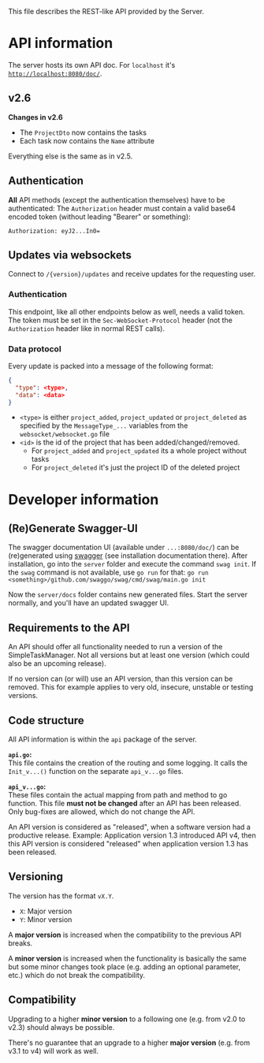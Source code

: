This file describes the REST-like API provided by the Server.

# API information

The server hosts its own API doc.
For `localhost` it's [`http://localhost:8080/doc/`](http://localhost:8080/doc/).

## v2.6

**Changes in v2.6**
* The `ProjectDto` now contains the tasks
* Each task now contains the `Name` attribute

Everything else is the same as in v2.5.

## Authentication

**All** API methods (except the authentication themselves) have to be authenticated: The `Authorization` header must contain a valid base64 encoded token (without leading "Bearer" or something):

```
Authorization: eyJ2...In0=
```

## Updates via websockets

Connect to `/{version}/updates` and receive updates for the requesting user.

### Authentication

This endpoint, like all other endpoints below as well, needs a valid token.
The token must be set in the `Sec-WebSocket-Protocol` header (not the `Authorization` header like in normal REST calls).

### Data protocol

Every update is packed into a message of the following format:
```json
{
  "type": <type>,
  "data": <data>
}
```

* `<type>` is either `project_added`, `project_updated` or `project_deleted` as specified by the `MessageType_...` variables from the `websocket/websocket.go` file
* `<id>` is the id of the project that has been added/changed/removed.
  * For `project_added` and `project_updated` its a whole project without tasks
  * For `project_deleted` it's just the project ID of the deleted project

# Developer information

## (Re)Generate Swagger-UI

The swagger documentation UI (available under `...:8080/doc/`) can be (re)generated using [swagger](https://github.com/swaggo/swag) (see installation documentation there).
After installation, go into the `server` folder and execute the command `swag init`.
If the `swag` command is not available, use `go run` for that: `go run <something>/github.com/swaggo/swag/cmd/swag/main.go init`

Now the `server/docs` folder contains new generated files.
Start the server normally, and you'll have an updated swagger UI.

## Requirements to the API

An API should offer all functionality needed to run a version of the SimpleTaskManager.
Not all versions but at least one version (which could also be an upcoming release).

If no version can (or will) use an API version, than this version can be removed.
This for example applies to very old, insecure, unstable or testing versions.

## Code structure

All API information is within the `api` package of the server.

**`api.go`:**<br>
This file contains the creation of the routing and some logging.
It calls the `Init_v...()` function on the separate `api_v...go` files.

**`api_v...go`:**<br>
These files contain the actual mapping from path and method to go function.
This file **must not be changed** after an API has been released.
Only bug-fixes are allowed, which do not change the API.

An API version is considered as "released", when a software version had a productive release.
Example: Application version 1.3 introduced API v4, then this API version is considered "released" when application version 1.3 has been released.

## Versioning

The version has the format `vX.Y`.

* `X`: Major version
* `Y`: Minor version

A **major version** is increased when the compatibility to the previous API breaks.

A **minor version** is increased when the functionality is basically the same but some minor changes took place (e.g. adding an optional parameter, etc.) which do not break the compatibility.

## Compatibility

Upgrading to a higher **minor version** to a following one (e.g. from v2.0 to v2.3) should always be possible.

There's no guarantee that an upgrade to a higher **major version** (e.g. from v3.1 to v4) will work as well. 